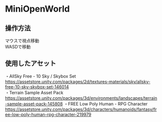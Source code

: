 # MiniOpenWorld
## 操作方法
マウスで視点移動  
WASDで移動

## 使用したアセット
・AllSky Free - 10 Sky / Skybox Set  
<https://assetstore.unity.com/packages/2d/textures-materials/sky/allsky-free-10-sky-skybox-set-146014>  
・Terrain Sample Asset Pack  
<https://assetstore.unity.com/packages/3d/environments/landscapes/terrain-sample-asset-pack-145808>
・FREE Low Poly Human - RPG Character
<https://assetstore.unity.com/packages/3d/characters/humanoids/fantasy/free-low-poly-human-rpg-character-219979>
